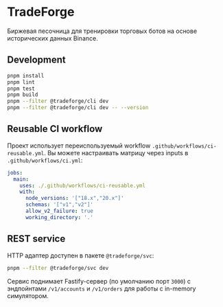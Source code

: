 # TradeForge

Биржевая песочница для тренировки торговых ботов на основе исторических данных Binance.

## Development

```bash
pnpm install
pnpm lint
pnpm test
pnpm build
pnpm --filter @tradeforge/cli dev
pnpm --filter @tradeforge/cli dev -- --version
```

## Reusable CI workflow

Проект использует переиспользуемый workflow `.github/workflows/ci-reusable.yml`. Вы можете настраивать матрицу через inputs в `.github/workflows/ci.yml`:

```yaml
jobs:
  main:
    uses: ./.github/workflows/ci-reusable.yml
    with:
      node_versions: '["18.x","20.x"]'
      schemas: '["v1","v2"]'
      allow_v2_failure: true
      working_directory: '.'
```

## REST service

HTTP адаптер доступен в пакете `@tradeforge/svc`:

```bash
pnpm --filter @tradeforge/svc dev
```

Сервис поднимает Fastify-сервер (по умолчанию порт `3000`) с эндпойнтами `/v1/accounts` и `/v1/orders` для работы с in-memory симулятором.
